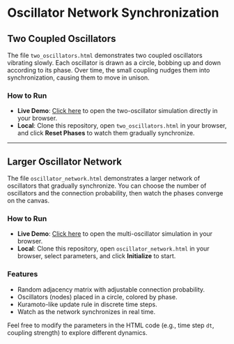 # Oscillator Network Synchronization

## Two Coupled Oscillators

The file `two_oscillators.html` demonstrates two coupled oscillators vibrating slowly. Each oscillator is drawn as a circle, bobbing up and down according to its phase. Over time, the small coupling nudges them into synchronization, causing them to move in unison.

### How to Run

- **Live Demo**: [Click here](https://galenwilkerson.github.io/two_oscillators.html) to open the two-oscillator simulation directly in your browser.
- **Local**: Clone this repository, open `two_oscillators.html` in your browser, and click **Reset Phases** to watch them gradually synchronize.

---

## Larger Oscillator Network

The file `oscillator_network.html` demonstrates a larger network of oscillators that gradually synchronize. You can choose the number of oscillators and the connection probability, then watch the phases converge on the canvas.

### How to Run

- **Live Demo**: [Click here](https://galenwilkerson.github.io/oscillator_network.html) to open the multi-oscillator simulation in your browser.
- **Local**: Clone this repository, open `oscillator_network.html` in your browser, select parameters, and click **Initialize** to start.

### Features
- Random adjacency matrix with adjustable connection probability.
- Oscillators (nodes) placed in a circle, colored by phase.
- Kuramoto-like update rule in discrete time steps.
- Watch as the network synchronizes in real time.

Feel free to modify the parameters in the HTML code (e.g., time step `dt`, coupling strength) to explore different dynamics.
